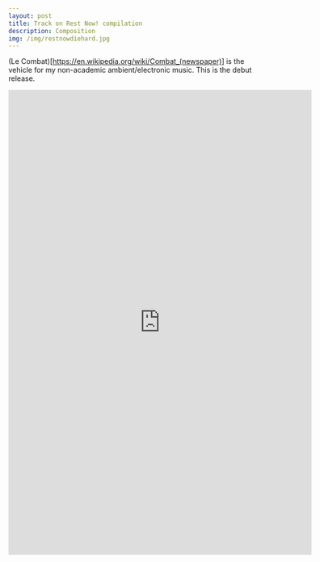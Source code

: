 ```yaml
---
layout: post
title: Track on Rest Now! compilation
description: Composition
img: /img/restnowdiehard.jpg
---
```


(Le Combat)[https://en.wikipedia.org/wiki/Combat_(newspaper)] is the vehicle for my  non-academic ambient/electronic music. This is the debut release. 

<p align="center"><iframe style="border: 0; width: 600px; height: 920px;" src="https://bandcamp.com/EmbeddedPlayer/album=2493063298/size=large/bgcol=333333/linkcol=0f91ff/package=1165367189/transparent=true/" seamless><a href="http://music.takearestnow.com/album/die-hard-rest-now-motion-picture-soundtrack">Die Hard (Rest Now! Motion Picture Soundtrack) by Various Artists</a></iframe>
